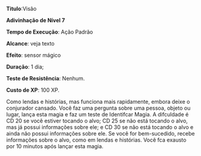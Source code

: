 **Titulo**:Visão

**Adivinhação de Nível 7**

**Tempo de Execução**: Ação Padrão

**Alcance**: veja texto

**Efeito**: sensor mágico

**Duração**:  1 dia;

**Teste de Resistência**: Nenhum.

**Custo de XP**: 100 XP.

Como lendas e histórias, mas funciona mais rapidamente, embora deixe o conjurador cansado.
Você faz uma pergunta sobre uma pessoa, objeto ou lugar, lança esta magia e faz um teste de Identifcar Magia. A difculdade é CD 20 se você estiver tocando o alvo;
CD 25 se não está tocando o alvo, mas já possui informações sobre ele; e CD 30 se não está tocando o alvo e ainda não possui informações sobre ele.
Se você for bem-sucedido, recebe informações sobre o alvo, como em lendas e histórias. Você fca exausto por 10 minutos após lançar esta magia.
